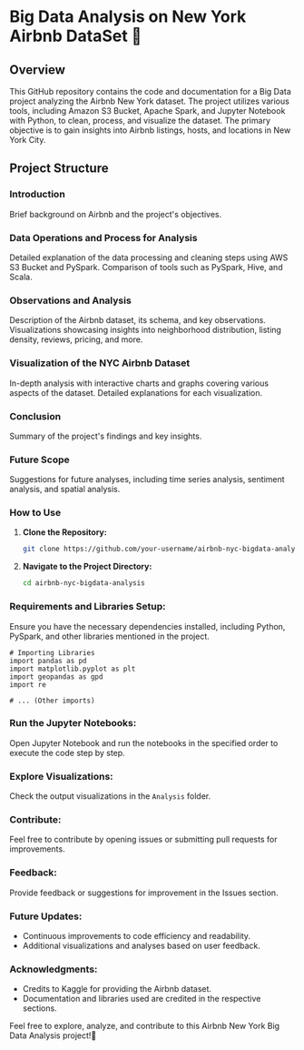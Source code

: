 # Big Data Analysis on New York Airbnb DataSet 🗽

## Overview

This GitHub repository contains the code and documentation for a Big Data project analyzing the Airbnb New York dataset. The project utilizes various tools, including Amazon S3 Bucket, Apache Spark, and Jupyter Notebook with Python, to clean, process, and visualize the dataset. The primary objective is to gain insights into Airbnb listings, hosts, and locations in New York City.

## Project Structure

### Introduction

Brief background on Airbnb and the project's objectives.

### Data Operations and Process for Analysis

Detailed explanation of the data processing and cleaning steps using AWS S3 Bucket and PySpark. Comparison of tools such as PySpark, Hive, and Scala.

### Observations and Analysis

Description of the Airbnb dataset, its schema, and key observations. Visualizations showcasing insights into neighborhood distribution, listing density, reviews, pricing, and more.

### Visualization of the NYC Airbnb Dataset

In-depth analysis with interactive charts and graphs covering various aspects of the dataset. Detailed explanations for each visualization.

### Conclusion

Summary of the project's findings and key insights.

### Future Scope

Suggestions for future analyses, including time series analysis, sentiment analysis, and spatial analysis.

### How to Use

1. **Clone the Repository:**
   ```bash
   git clone https://github.com/your-username/airbnb-nyc-bigdata-analysis.git
2. **Navigate to the Project Directory:**
    ```bash
    cd airbnb-nyc-bigdata-analysis

### Requirements and Libraries Setup:

Ensure you have the necessary dependencies installed, including Python, PySpark, and other libraries mentioned in the project.

    # Importing Libraries
    import pandas as pd
    import matplotlib.pyplot as plt
    import geopandas as gpd
    import re
    
    # ... (Other imports)

### Run the Jupyter Notebooks:

Open Jupyter Notebook and run the notebooks in the specified order to execute the code step by step.

### Explore Visualizations:

Check the output visualizations in the `Analysis` folder.

### Contribute:

Feel free to contribute by opening issues or submitting pull requests for improvements.

### Feedback:

Provide feedback or suggestions for improvement in the Issues section.

### Future Updates:

- Continuous improvements to code efficiency and readability.
- Additional visualizations and analyses based on user feedback.

### Acknowledgments:

- Credits to Kaggle for providing the Airbnb dataset.
- Documentation and libraries used are credited in the respective sections.

Feel free to explore, analyze, and contribute to this Airbnb New York Big Data Analysis project!🚀

